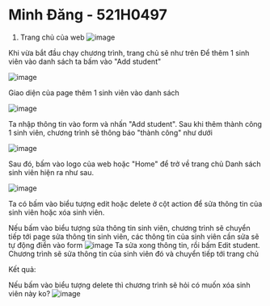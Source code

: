 ﻿# Minh Đăng - 521H0497
1. Trang chủ của web
![image](https://user-images.githubusercontent.com/75245145/220393674-f077ae81-c2fb-4a2f-89d8-f376c338160d.png)



Khi vừa bắt đầu chạy chương trình, trang chủ sẽ như trên
Để thêm 1 sinh viên vào danh sách ta bấm vào "Add student"

![image](https://user-images.githubusercontent.com/75245145/220393569-6244578f-d527-4c7b-8c00-02927d723699.png)


Giao diện của page thêm 1 sinh viên vào danh sách


![image](https://user-images.githubusercontent.com/75245145/220393518-73e5ff5b-5352-4857-b92a-bfeb9f630b49.png)


Ta nhập thông tin vào form và nhấn  "Add student".
Sau khi thêm thành công 1 sinh viên, chương trình sẽ thông báo "thành công" như dưới


![image](https://user-images.githubusercontent.com/75245145/220393855-b19db492-dfda-46d7-9f15-26bc4ccbc99e.png)


Sau đó, bấm vào logo của web hoặc "Home" để trở về trang chủ
Danh sách sinh viên hiện ra như sau.

![image](https://user-images.githubusercontent.com/75245145/220394070-7aa9afc9-e6ac-4ab6-b5bb-3b1a6607589c.png)


Ta có bấm vào biểu tượng edit hoặc delete ở cột action để sửa thông tin của sinh viên hoặc xóa sinh viên.


Nếu bấm vào biểu tượng sửa thông tin sinh viên, chương trình sẽ chuyển tiếp tới page sửa thông tin sinh viên, các thông tin của sinh viên cần sửa sẽ tự động điền vào form
![image](https://user-images.githubusercontent.com/75245145/220394557-a0fd96a6-0b60-42d1-845d-27c3c7c118f0.png)
Ta sửa xong thông tin, rồi bấm Edit student. Chương trình sẽ sửa thông tin của sinh viên đó và chuyển tiếp tới trang chủ

Kết quả:


Nếu bấm vào biểu tượng delete thì chương trình sẽ hỏi có muốn xóa sinh viên này ko?
![image](https://user-images.githubusercontent.com/75245145/220394908-8bd86a11-8af1-408c-a8f2-f67ab802d2bd.png)


